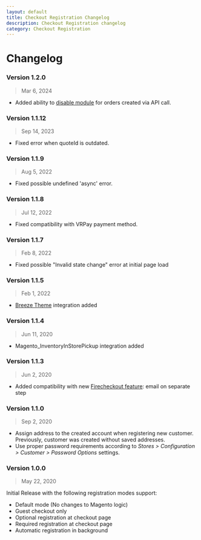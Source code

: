 ```yaml
---
layout: default
title: Checkout Registration Changelog
description: Checkout Registration changelog
category: Checkout Registration
---
```


# Changelog

### Version 1.2.0

> Mar 6, 2024

 -  Added ability to [disable module](/m2/extensions/checkout-registration/configuration/)
    for orders created via API call.

### Version 1.1.12

> Sep 14, 2023

 -  Fixed error when quoteId is outdated.

### Version 1.1.9

> Aug 5, 2022

 -  Fixed possible undefined 'async' error.

### Version 1.1.8

> Jul 12, 2022

 -  Fixed compatibility with VRPay payment method.

### Version 1.1.7

> Feb 8, 2022

 -  Fixed possible "Invalid state change" error at initial page load

### Version 1.1.5

> Feb 1, 2022

 -  [Breeze Theme](https://breezefront.com) integration added

### Version 1.1.4

> Jun 11, 2020

 -  Magento_InventoryInStorePickup integration added

### Version 1.1.3

> Jun 2, 2020

 -  Added compatibility with new [Firecheckout feature](/m2/extensions/firecheckout/):
    email on separate step

### Version 1.1.0

> Sep 2, 2020

 -  Assign address to the created account when registering new customer.
    Previously, customer was created without saved addresses.
 -  Use proper password requirements according to
    _Stores > Configuration > Customer > Password Options_ settings.

### Version 1.0.0

> May 22, 2020

Initial Release with the following registration modes support:

 -  Default mode (No changes to Magento logic)
 -  Guest checkout only
 -  Optional registration at checkout page
 -  Required registration at checkout page
 -  Automatic registration in background
